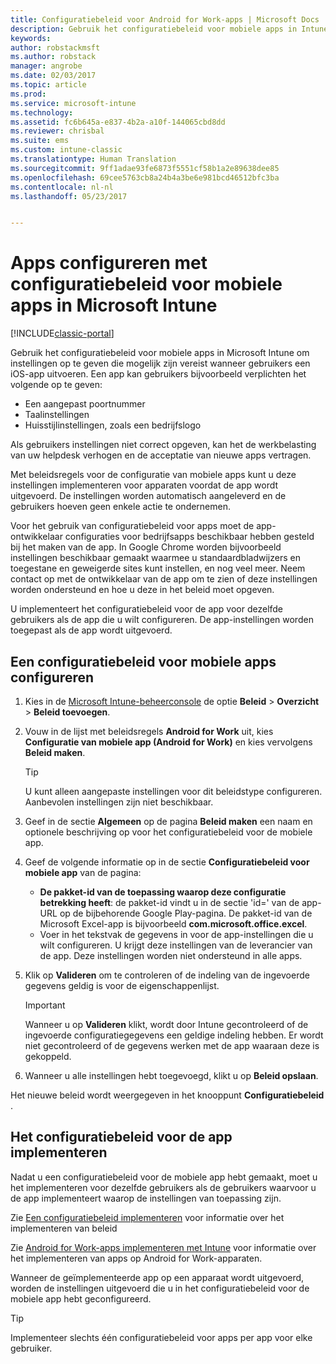 ```yaml
---
title: Configuratiebeleid voor Android for Work-apps | Microsoft Docs
description: Gebruik het configuratiebeleid voor mobiele apps in Intune om instellingen op te geven die mogelijk zijn vereist wanneer gebruikers een Android for Work-app uitvoeren.
keywords: 
author: robstackmsft
ms.author: robstack
manager: angrobe
ms.date: 02/03/2017
ms.topic: article
ms.prod: 
ms.service: microsoft-intune
ms.technology: 
ms.assetid: fc6b645a-e837-4b2a-a10f-144065cbd8dd
ms.reviewer: chrisbal
ms.suite: ems
ms.custom: intune-classic
ms.translationtype: Human Translation
ms.sourcegitcommit: 9ff1adae93fe6873f5551cf58b1a2e89638dee85
ms.openlocfilehash: 69cee5763cb8a24b4a3be6e981bcd46512bfc3ba
ms.contentlocale: nl-nl
ms.lasthandoff: 05/23/2017


---
```


# <a name="configure-android-for-work-apps-with-mobile-app-configuration-policies-in-microsoft-intune"></a>Apps configureren met configuratiebeleid voor mobiele apps in Microsoft Intune

[!INCLUDE[classic-portal](../includes/classic-portal.md)]

Gebruik het configuratiebeleid voor mobiele apps in Microsoft Intune om instellingen op te geven die mogelijk zijn vereist wanneer gebruikers een iOS-app uitvoeren. Een app kan gebruikers bijvoorbeeld verplichten het volgende op te geven:

-   Een aangepast poortnummer
-   Taalinstellingen
-   Huisstijlinstellingen, zoals een bedrijfslogo

Als gebruikers instellingen niet correct opgeven, kan het de werkbelasting van uw helpdesk verhogen en de acceptatie van nieuwe apps vertragen.

Met beleidsregels voor de configuratie van mobiele apps kunt u deze instellingen implementeren voor apparaten voordat de app wordt uitgevoerd. De instellingen worden automatisch aangeleverd en de gebruikers hoeven geen enkele actie te ondernemen.

Voor het gebruik van configuratiebeleid voor apps moet de app-ontwikkelaar configuraties voor bedrijfsapps beschikbaar hebben gesteld bij het maken van de app. In Google Chrome worden bijvoorbeeld instellingen beschikbaar gemaakt waarmee u standaardbladwijzers en toegestane en geweigerde sites kunt instellen, en nog veel meer. Neem contact op met de ontwikkelaar van de app om te zien of deze instellingen worden ondersteund en hoe u deze in het beleid moet opgeven.

U implementeert het configuratiebeleid voor de app voor dezelfde gebruikers als de app die u wilt configureren. De app-instellingen worden toegepast als de app wordt uitgevoerd.

## <a name="configure-a-mobile-app-configuration-policy"></a>Een configuratiebeleid voor mobiele apps configureren

1.  Kies in de [Microsoft Intune-beheerconsole](https://manage.microsoft.com) de optie **Beleid** &gt; **Overzicht** &gt; **Beleid toevoegen**.

2.  Vouw in de lijst met beleidsregels **Android for Work** uit, kies **Configuratie van mobiele app (Android for Work)** en kies vervolgens **Beleid maken**.

    > [!TIP]
    > U kunt alleen aangepaste instellingen voor dit beleidstype configureren. Aanbevolen instellingen zijn niet beschikbaar.

3.  Geef in de sectie **Algemeen** op de pagina **Beleid maken** een naam en optionele beschrijving op voor het configuratiebeleid voor de mobiele app.

4. Geef de volgende informatie op in de sectie **Configuratiebeleid voor mobiele app** van de pagina:
    - **De pakket-id van de toepassing waarop deze configuratie betrekking heeft**: de pakket-id vindt u in de sectie 'id=' van de app-URL op de bijbehorende Google Play-pagina. De pakket-id van de Microsoft Excel-app is bijvoorbeeld **com.microsoft.office.excel**.
    - Voer in het tekstvak de gegevens in voor de app-instellingen die u wilt configureren. U krijgt deze instellingen van de leverancier van de app. Deze instellingen worden niet ondersteund in alle apps.
5.  Klik op **Valideren** om te controleren of de indeling van de ingevoerde gegevens geldig is voor de eigenschappenlijst.

    > [!IMPORTANT]
    > Wanneer u op **Valideren** klikt, wordt door Intune gecontroleerd of de ingevoerde configuratiegegevens een geldige indeling hebben. Er wordt niet gecontroleerd of de gegevens werken met de app waaraan deze is gekoppeld.

6.  Wanneer u alle instellingen hebt toegevoegd, klikt u op **Beleid opslaan**.

Het nieuwe beleid wordt weergegeven in het knooppunt **Configuratiebeleid** .


## <a name="deploy-the-app-configuration-policy"></a>Het configuratiebeleid voor de app implementeren
Nadat u een configuratiebeleid voor de mobiele app hebt gemaakt, moet u het implementeren voor dezelfde gebruikers als de gebruikers waarvoor u de app implementeert waarop de instellingen van toepassing zijn.

Zie [Een configuratiebeleid implementeren](/intune-classic/deploy-use/manage-settings-and-features-on-your-devices-with-microsoft-intune-policies#deploy-a-configuration-policy) voor informatie over het implementeren van beleid

Zie [Android for Work-apps implementeren met Intune](android-for-work-apps.md) voor informatie over het implementeren van apps op Android for Work-apparaten.

Wanneer de geïmplementeerde app op een apparaat wordt uitgevoerd, worden de instellingen uitgevoerd die u in het configuratiebeleid voor de mobiele app hebt geconfigureerd.

> [!TIP]
> Implementeer slechts één configuratiebeleid voor apps per app voor elke gebruiker.

